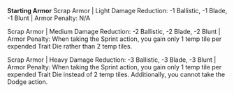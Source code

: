 **Starting Armor**
Scrap Armor | Light
	Damage Reduction: -1 Ballistic, -1 Blade, -1 Blunt | Armor Penalty: N/A

Scrap Armor | Medium
	Damage Reduction: -2 Ballistic, -2 Blade, -2 Blunt | Armor Penalty: When taking the Sprint action, you gain only 1 temp tile per expended Trait Die rather than 2 temp tiles.

Scrap Armor | Heavy
	Damage Reduction: -3 Ballistic, -3 Blade, -3 Blunt | Armor Penalty: When taking the Sprint action, you gain only 1 temp tile per expended Trait Die instead of 2 temp tiles. Additionally, you cannot take the Dodge action.